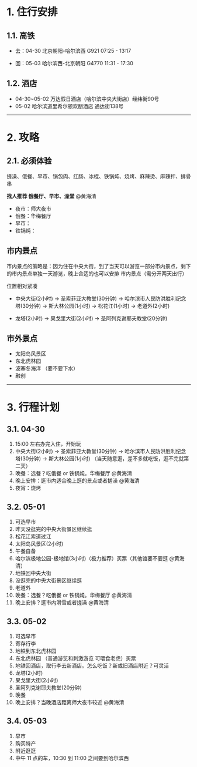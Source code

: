 # 1. 住行安排

## 1.1. 高铁

- 去：04-30
北京朝阳-哈尔滨西 G921 07:25 - 13:17

- 回：05-03
哈尔滨西-北京朝阳 G4770 11:31 - 17:30

## 1.2. 酒店

- 04-30~05-02 万达假日酒店（哈尔滨中央大街店）经纬街90号
- 05-02 哈尔滨道里希尔顿欢朋酒店  通达街138号

---

# 2. 攻略

## 2.1. 必须体验
搓澡、俄餐、早市、锅包肉、红肠、冰棍、铁锅炖、烧烤、麻辣烫、麻辣拌、排骨串

**找人推荐 俄餐厅、早市、澡堂** @黄海清
- 夜市：师大夜市
- 俄餐：华梅餐厅
- 早市：
- 铁锅炖：

## 市内景点

市内景点的策略是：因为住在中央大街，到了当天可以游览一部分市内景点，剩下的市内景点单独一天游览，晚上合适的也可以安排
市内景点（需分开两天出行）

位置相对紧凑
- 中央大街(2小时) → 圣索菲亚大教堂(30分钟) → 哈尔滨市人民防洪胜利纪念塔(30分钟) → 斯大林公园(1小时) → 松花江(1小时) -> 老道外(2小时) 

- 龙塔(2小时) → 果戈里大街(2小时) → 圣阿列克谢耶夫教堂(20分钟)

## 市外景点

- 太阳岛风景区
- 东北虎林园
- 波塞冬海洋 （要不要下水）
- 融创 

---

# 3. 行程计划

## 3.1. 04-30
1. 15:00 左右办完入住，开始玩
2. 中央大街(2小时) → 圣索菲亚大教堂(30分钟) → 哈尔滨市人民防洪胜利纪念塔(30分钟) → 斯大林公园(1小时) （当天随意逛，差不多就吃饭，逛不完就第二天）
3. 晚餐：选餐？吃俄餐 or 铁锅炖。华梅餐厅 @黄海清
4. 晚上安排：逛市内适合晚上逛的景点或者搓澡 @黄海清
5. 夜宵：烧烤

## 3.2. 05-01
1. 可选早市
2. 昨天没逛完的中央大街景区继续逛
3. 松花江索道过江
4. 太阳岛风景区(2小时)
5. 午餐自备
6. 哈尔滨极地公园-极地馆(3小时)（极力推荐）买票（其他馆要不要逛 @黄海清）
7. 地铁回中央大街
8. 没逛完的中央大街景区继续逛
9. 老道外
10. 晚餐：选餐？吃俄餐 or 铁锅炖。华梅餐厅 @黄海清
11. 晚上安排？逛市内滑雪或者搓澡 @黄海清

## 3.3. 05-02
1. 可选早市 
2. 寄存行李
3. 地铁到东北虎林园
4. 东北虎林园 （普通游览和刺激游览 可喂食老虎）买票
5. 地铁回酒店，取行李去新酒店。怎么吃饭？新或旧酒店附近？可灵活
6. 龙塔(2小时)
7. 果戈里大街(2小时)
8. 圣阿列克谢耶夫教堂(20分钟)
9. 晚餐
10. 晚上安排？当晚酒店距离师大夜市较近 @黄海清

## 3.4. 05-03
1. 早市
2. 购买特产
3. 附近逛逛
4. 中午 11 点的车，10:30 到 11:00 之间要到哈尔滨西


